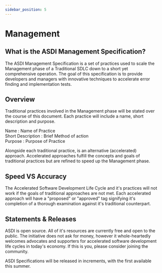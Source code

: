 ```yaml
---
sidebar_position: 5
---
```


 # Management

## What is the ASDI Management Specification?
The ASDI Management Specification is a set of practices used to scale the Management phase of a Traditional SDLC down to a short yet comprehensive operation. The goal of this specification is to provide developers and managers with innovative techniques to accelerate error finding and implementation tests.

## Overview
Traditional practices involved in the Management phase will be stated over the course of this document.
Each practice will include a name, short description and purpose.

Name : Name of Practice<br />
Short Description : Brief Method of action<br />
Purpose : Purpose of Practice<br />

Alongside each traditional practice, is an alternative (accelerated) approach.
Accelerated approaches fulfill the concepts and goals of traditional practices but are refined to speed up the Management phase.

## Speed VS Accuracy
The Accelerated Software Development Life Cycle and it's practices will not work if the goals of traditional approaches are not met.
Each accelerated approach will have a "proposed" or "approved" tag signifying it's completion of a thorough examination against it's traditional counterpart.

## Statements & Releases
ASDI is open source. All of it's resources are currently free and open to the public. The initiative does not ask for money, however it whole-heartedly welcomes advocates and supporters for accelerated software development life cycles in today's economy. If this is you, please consider joining the community.

ASDI Specifications will be released in increments, with the first available this summer.
